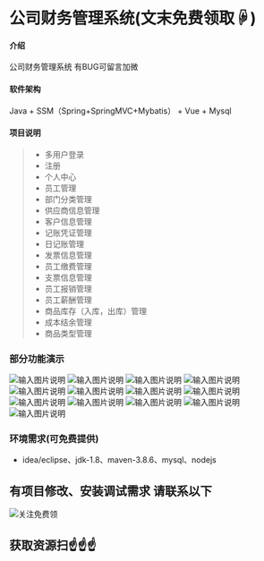 # 公司财务管理系统(文末免费领取☟)
> 
#### 介绍
公司财务管理系统
有BUG可留言加微

#### 软件架构
Java + SSM（Spring+SpringMVC+Mybatis） + Vue + Mysql

#### 项目说明

> + 多用户登录
> + 注册
> + 个人中心
> + 员工管理
> + 部门分类管理
> + 供应商信息管理
> + 客户信息管理
> + 记账凭证管理
> + 日记账管理
> + 发票信息管理
> + 员工缴费管理
> + 支票信息管理
> + 员工报销管理
> + 员工薪酬管理
> + 商品库存（入库，出库）管理
> + 成本结余管理
> + 商品类型管理


### 部分功能演示
![输入图片说明](photo/1.png)
![输入图片说明](photo/2.png)
![输入图片说明](photo/3.png)
![输入图片说明](photo/4.png)
![输入图片说明](photo/5.png)
![输入图片说明](photo/6.png)
![输入图片说明](photo/7.png)
![输入图片说明](photo/8.png)
![输入图片说明](photo/9.png)
![输入图片说明](photo/10.png)
![输入图片说明](photo/11.png)
![输入图片说明](photo/12.png)
![输入图片说明](photo/13.png)


### 环境需求(可免费提供)
- idea/eclipse、jdk-1.8、maven-3.8.6、mysql、nodejs


## 有项目修改、安装调试需求 请联系以下
![关注免费领](联系.png)

## 获取资源扫☝☝☝
